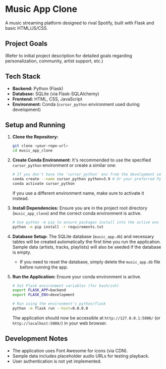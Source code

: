 # Music App Clone

A music streaming platform designed to rival Spotify, built with Flask and basic HTML/JS/CSS.

## Project Goals

(Refer to initial project description for detailed goals regarding personalization, community, artist support, etc.)

## Tech Stack

*   **Backend:** Python (Flask)
*   **Database:** SQLite (via Flask-SQLAlchemy)
*   **Frontend:** HTML, CSS, JavaScript
*   **Environment:** Conda (`cursor_python` environment used during development)

## Setup and Running

1.  **Clone the Repository:**
    ```bash
    git clone <your-repo-url>
    cd music_app_clone 
    ```

2.  **Create Conda Environment:**
    It's recommended to use the specified `cursor_python` environment or create a similar one:
    ```bash
    # If you don't have the 'cursor_python' env from the development session:
    conda create --name cursor_python python=3.9 # Or your preferred Python 3 version
    conda activate cursor_python
    ```
    If you use a different environment name, make sure to activate it instead.

3.  **Install Dependencies:**
    Ensure you are in the project root directory (`music_app_clone`) and the correct conda environment is active.
    ```bash
    # Use python -m pip to ensure packages install into the active env
    python -m pip install -r requirements.txt
    ```

4.  **Database Setup:**
    The SQLite database (`music_app.db`) and necessary tables will be created automatically the first time you run the application. Sample data (artists, tracks, playlists) will also be seeded if the database is empty.
    *   If you need to reset the database, simply delete the `music_app.db` file before running the app.

5.  **Run the Application:**
    Ensure your conda environment is active.
    ```bash
    # Set Flask environment variables (for bash/zsh)
    export FLASK_APP=backend
    export FLASK_ENV=development

    # Run using the environment's python/flask
    python -m flask run --host=0.0.0.0
    ```
    The application should now be accessible at `http://127.0.0.1:5000/` (or `http://localhost:5000/`) in your web browser.

## Development Notes

*   The application uses Font Awesome for icons (via CDN).
*   Sample data includes placeholder audio URLs for testing playback.
*   User authentication is not yet implemented.
